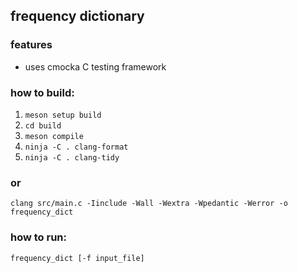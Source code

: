 ## frequency dictionary ##

### features
- uses cmocka C testing framework

### how to build:
1. `meson setup build`
2. `cd build`
3. `meson compile`
4. `ninja -C . clang-format`
5. `ninja -C . clang-tidy`

### or
`clang src/main.c -Iinclude -Wall -Wextra -Wpedantic -Werror -o frequency_dict`

### how to run:
`frequency_dict [-f input_file]`